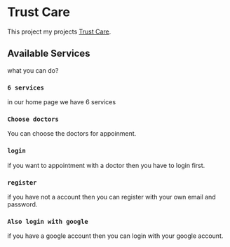 # Trust Care

This project my projects [Trust Care](https://trust-care-dhaka.web.app/).

## Available Services

what you can do?

### `6 services`

in our home page we have 6 services

### `Choose doctors`

You can choose the doctors for appoinment.

### `login`

if you want to appointment with a doctor then you have to login first.

### `register`

if you have not a account then you can register with your own email and password.

### `Also login with google`

if you have a google account then you can login with your google account.
